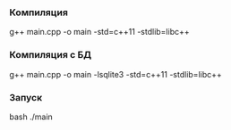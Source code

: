 ### Компиляция 
g++ main.cpp -o main -std=c++11 -stdlib=libc++   

### Компиляция с БД
g++ main.cpp -o main -lsqlite3 -std=c++11 -stdlib=libc++ 

### Запуск 
bash ./main